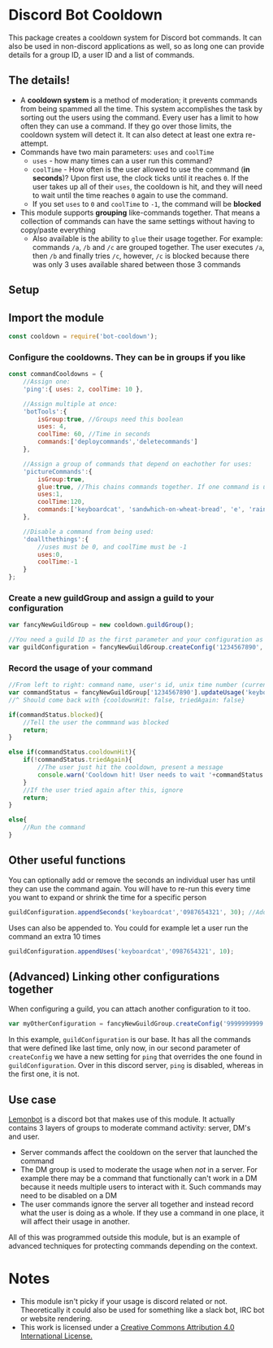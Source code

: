 # Discord Bot Cooldown

This package creates a cooldown system for Discord bot commands. It can also be used in non-discord applications as well, so as long one can provide details for a group ID, a user ID and a list of commands.

## The details!

* A **cooldown system** is a method of moderation; it prevents commands from being spammed all the time. This system accomplishes the task by sorting out the users using the command. Every user has a limit to how often they can use a command. If they go over those limits, the cooldown system will detect it. It can also detect at least one extra re-attempt.
* Commands have two main parameters: `uses` and `coolTime`
    * `uses` - how many times can a user run this command?
    * `coolTime` - How often is the user allowed to use the command (**in seconds**)? Upon first use, the clock ticks until it reaches `0`. If the user takes up all of their `uses`, the cooldown is hit, and they will need to wait until the time reaches `0` again to use the command.
    * If you set `uses` to `0` and `coolTime` to `-1`, the command will be **blocked**
* This module supports **grouping** like-commands together. That means a collection of commands can have the same settings without having to copy/paste everything
    * Also available is the ability to `glue` their usage together. For example: commands `/a`, `/b` and `/c` are grouped together. The user executes `/a`, then `/b` and finally tries `/c`, however, `/c` is blocked because there was only 3 uses available shared between those 3 commands

## Setup

## Import the module

```js
const cooldown = require('bot-cooldown');
```

### Configure the cooldowns. They can be in groups if you like

```js
const commandCooldowns = {
    //Assign one:
    'ping':{ uses: 2, coolTime: 10 },

    //Assign multiple at once:
    'botTools':{
        isGroup:true, //Groups need this boolean
        uses: 4,
        coolTime: 60, //Time in seconds
        commands:['deploycommands','deletecommands']
    },

    //Assign a group of commands that depend on eachother for uses:
    'pictureCommands':{
        isGroup:true,
        glue:true, //This chains commands together. If one command is used, the others in this group are considered used too
        uses:1,
        coolTime:120,
        commands:['keyboardcat', 'sandwhich-on-wheat-bread', 'e', 'rainbow']
    },

    //Disable a command from being used:
    'doallthethings':{
        //uses must be 0, and coolTime must be -1
        uses:0,
        coolTime:-1
    }
};
```

### Create a new guildGroup and assign a guild to your configuration

```js
var fancyNewGuildGroup = new cooldown.guildGroup();

//You need a guild ID as the first parameter and your configuration as the second
var guildConfiguration = fancyNewGuildGroup.createConfig('1234567890', commandCooldowns);
```

### Record the usage of your command

```js
//From left to right: command name, user's id, unix time number (current time)
var commandStatus = fancyNewGuildGroup['1234567890'].updateUsage('keyboardcat', '0987654321', (new Date()).getTime());
//^ Should come back with {cooldownHit: false, triedAgain: false}

if(commandStatus.blocked){
    //Tell the user the commmand was blocked
    return;
}

else if(commandStatus.cooldownHit){
    if(!commandStatus.triedAgain){
        //The user just hit the cooldown, present a message
        console.warn('Cooldown hit! User needs to wait '+commandStatus.secondsLeft+' more seconds to use the command.');
    }
    //If the user tried again after this, ignore
    return;
}

else{
    //Run the command
}
```

## Other useful functions

You can optionally add or remove the seconds an individual user has until they can use the command again. You will have to re-run this every time you want to expand or shrink the time for a specific person

```js
guildConfiguration.appendSeconds('keyboardcat','0987654321', 30); //Add 30 more seconds to the clock
```

Uses can also be appended to. You could for example let a user run the command an extra 10 times

```js
guildConfiguration.appendUses('keyboardcat','0987654321', 10);
```

## (Advanced) Linking other configurations together

When configuring a guild, you can attach another configuration to it too.

```js
var myOtherConfiguration = fancyNewGuildGroup.createConfig('9999999999',{'ping':{uses:-1, coolTime:0}}, guildConfiguration);
```

In this example, `guildConfiguration` is our base. It has all the commands that were defined like last time, only now, in our second parameter of `createConfig` we have a new setting for `ping` that overrides the one found in `guildConfiguration`. Over in this discord server, `ping` is disabled, whereas in the first one, it is not.

## Use case

[Lemonbot](https://lemonbot.net) is a discord bot that makes use of this module. It actually contains 3 layers of groups to moderate command activity: server, DM's and user.

* Server commands affect the cooldown on the server that launched the command
* The DM group is used to moderate the usage when *not* in a server. For example there may be a command that functionally can't work in a DM because it needs multiple users to interact with it. Such commands may need to be disabled on a DM
* The user commands ignore the server all together and instead record what the user is doing as a whole. If they use a command in one place, it will affect their usage in another.

All of this was programmed outside this module, but is an example of advanced techniques for protecting commands depending on the context.

# Notes

* This module isn't picky if your usage is discord related or not. Theoretically it could also be used for something like a slack bot, IRC bot or website rendering.
* This work is licensed under a [Creative Commons Attribution 4.0 International License.](http://creativecommons.org/licenses/by/4.0/)